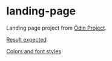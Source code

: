 # landing-page

Landing page project from [Odin Project](https://www.theodinproject.com/lessons/foundations-landing-page).

[Result expected](https://cdn.statically.io/gh/TheOdinProject/curriculum/main/foundations/html_css/project/odin-project.png)

[Colors and font styles](https://cdn.statically.io/gh/TheOdinProject/curriculum/main/foundations/html_css/project/colors_and_stuff.png)